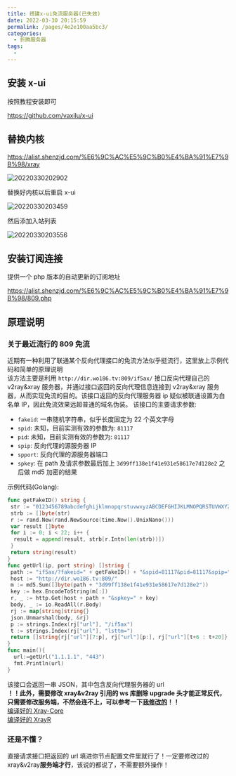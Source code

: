 ```yaml
---
title: 搭建x-ui免流服务器(已失效)
date: 2022-03-30 20:15:59
permalink: /pages/4e2e100aa5bc3/
categories:
  - 折腾服务器
tags:
  -
---
```


## 安装 x-ui

按照教程安装即可

<https://github.com/vaxilu/x-ui>

## 替换内核

<https://alist.shenzjd.com/%E6%9C%AC%E5%9C%B0%E4%BA%91%E7%9B%98/xray>

![20220330202902](https://gcore.jsdelivr.net/gh/wu529778790/image/blog/20220330202902.png)

替换好内核以后重启 x-ui

![20220330203459](https://gcore.jsdelivr.net/gh/wu529778790/image/blog/20220330203459.png)

然后添加入站列表

![20220330203556](https://gcore.jsdelivr.net/gh/wu529778790/image/blog/20220330203556.png)

## 安装订阅连接

提供一个 php 版本的自动更新的订阅地址

<https://alist.shenzjd.com/%E6%9C%AC%E5%9C%B0%E4%BA%91%E7%9B%98/809.php>

## 原理说明

### 关于最近流行的 809 免流

近期有一种利用了联通某个反向代理接口的免流方法似乎挺流行，这里放上示例代码和简单的原理说明  
该方法主要是利用 `http://dir.wo186.tv:809/if5ax/` 接口反向代理自己的 v2ray&xray 服务器，并通过接口返回的反向代理信息连接到 v2ray&xray 服务器，从而实现免流的目的。该接口返回的反向代理服务器 ip 疑似被联通设置为白名单 IP，因此免流效果远超普通的域名伪装。
该接口的主要请求参数:

- `fakeid`: 一串随机字符串，似乎长度固定为 22 个英文字母
- `spid`: 未知，目前实测有效的参数为: `81117`
- `pid`: 未知，目前实测有效的参数为: `81117`
- `spip`: 反向代理的源服务器 IP
- `spport`: 反向代理的源服务器端口
- `spkey`: 在 path 及请求参数最后加上 `3d99ff138e1f41e931e58617e7d128e2` 之后做 md5 加密的结果

示例代码(Golang):

```Go
func getFakeID() string {
 str := "0123456789abcdefghijklmnopqrstuvwxyzABCDEFGHIJKLMNOPQRSTUVWXYZ"
 strb := []byte(str)
 r := rand.New(rand.NewSource(time.Now().UnixNano()))
 var result []byte
 for i := 0; i < 22; i++ {
  result = append(result, strb[r.Intn(len(strb))])
 }
 return string(result)
}
func getUrl(ip, port string) []string {
 path := "if5ax/?fakeid=" + getFakeID() + "&spid=81117&pid=81117&spip=" + ip + "&spport=" + port
 host := "http://dir.wo186.tv:809/"
 m := md5.Sum([]byte(path + "3d99ff138e1f41e931e58617e7d128e2"))
 key := hex.EncodeToString(m[:])
 r, _ := http.Get(host + path + "&spkey=" + key)
 body, _ := io.ReadAll(r.Body)
 rj := map[string]string{}
 json.Unmarshal(body, &rj)
 p := strings.Index(rj["url"], "/if5ax")
 t := strings.Index(rj["url"], "lsttm=")
 return []string{rj["url"][7:p], rj["url"][p:], rj["url"][t+6 : t+20]}
}
func main(){
  url:=getUrl("1.1.1.1", "443")
  fmt.Println(url)
}
```

该接口会返回一串 JSON，其中包含反向代理服务器的 url  
**！！此外，需要修改 xray&v2ray 引用的 ws 库删除 upgrade 头才能正常反代，只需要修改服务端，不然会连不上，可以参考一下[我修改的](https://github.com/Yuzuki999/websocket)！！**  
[编译好的 Xray-Core](https://github.com/Yuzuki999/Xray-core/actions/runs/2047466743)  
[编译好的 XrayR](https://github.com/Yuzuki999/XrayR/releases/tag/test3)

### 还是不懂？

直接请求接口把返回的 url 填进你节点配置文件里就行了！一定要修改过的 xray&v2ray**服务端才行**，该说的都说了，不需要额外操作！
